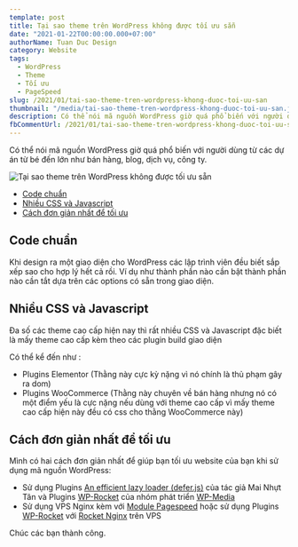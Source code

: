 ```yaml
---
template: post
title: Tại sao theme trên WordPress không được tối ưu sẵn
date: "2021-01-22T00:00:00.000+07:00"
authorName: Tuan Duc Design
category: Website
tags:
  - WordPress
  - Theme
  - Tối ưu
  - PageSpeed
slug: /2021/01/tai-sao-theme-tren-wordpress-khong-duoc-toi-uu-san
thumbnail: "/media/tai-sao-theme-tren-wordpress-khong-duoc-toi-uu-san.jpg"
description: Có thể nói mã nguồn WordPress giờ quá phổ biến với người dùng từ các dự án từ bé đến lớn như bán hàng, blog, dịch vụ, công ty.
fbCommentUrl: /2021/01/tai-sao-theme-tren-wordpress-khong-duoc-toi-uu-san
---
```


Có thể nói mã nguồn WordPress giờ quá phổ biến với người dùng từ các dự án từ bé đến lớn như bán hàng, blog, dịch vụ, công ty.

![Tại sao theme trên WordPress không được tối ưu sẵn](/media/tai-sao-theme-tren-wordpress-khong-duoc-toi-uu-san.jpg)

- [Code chuẩn](#code-chuẩn)
- [Nhiều CSS và Javascript](#nhiều-css-và-javascript)
- [Cách đơn giản nhất để tối ưu](#cách-đơn-giản-nhất-để-tối-ưu)

## Code chuẩn

Khi design ra một giao diện cho WordPress các lập trình viên đều biết sắp xếp sao cho hợp lý hết cả rồi. Ví dụ như thành phần nào cần bật thành phần nào cần tắt dựa trên các options có sẵn trong giao diện.

## Nhiều CSS và Javascript

Đa số các theme cao cấp hiện nay thì rất nhiều CSS và Javascript đặc biết là mấy theme cao cấp kèm theo các plugin build giao diện

Có thể kể đến như :

- Plugins Elementor (Thằng này cực kỳ nặng vì nó chính là thủ phạm gây ra dom)
- Plugins WooCommerce (Thằng này chuyên về bán hàng nhưng nó có một điểm yếu là cực nặng nếu dùng với theme cao cấp vì mấy theme cao cấp hiện này đều có css cho thằng WooCommerce này)

## Cách đơn giản nhất để tối ưu

Mình có hai cách đơn giản nhất để giúp bạn tối ưu website của bạn khi sử dụng mã nguồn WordPress:

- Sử dụng Plugins [An efficient lazy loader (defer.js)](https://wordpress.org/plugins/shins-pageload-magic/) của tác giả Mai Nhựt Tân và Plugins [WP-Rocket](https://wp-rocket.me/) của nhóm phát triển [WP-Media](https://wp-media.me/)
- Sử dụng VPS Nginx kèm với [Module Pagespeed](https://www.modpagespeed.com/doc/) hoặc sử dụng Plugins [WP-Rocket](https://wp-rocket.me/) với [Rocket Nginx](https://github.com/SatelliteWP/rocket-nginx) trên VPS

Chúc các bạn thành công.
